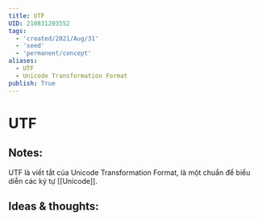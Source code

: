 ```yaml
---
title: UTF
UID: 210831203552
tags:
  - 'created/2021/Aug/31'
  - 'seed'
  - 'permanent/concept'
aliases:
  - UTF
  - Unicode Transformation Format
publish: True
---
```

# UTF

## Notes:
UTF là viết tắt của Unicode Transformation Format, là một chuẩn để biểu diễn các ký tự [[Unicode]]. 

## Ideas & thoughts:
